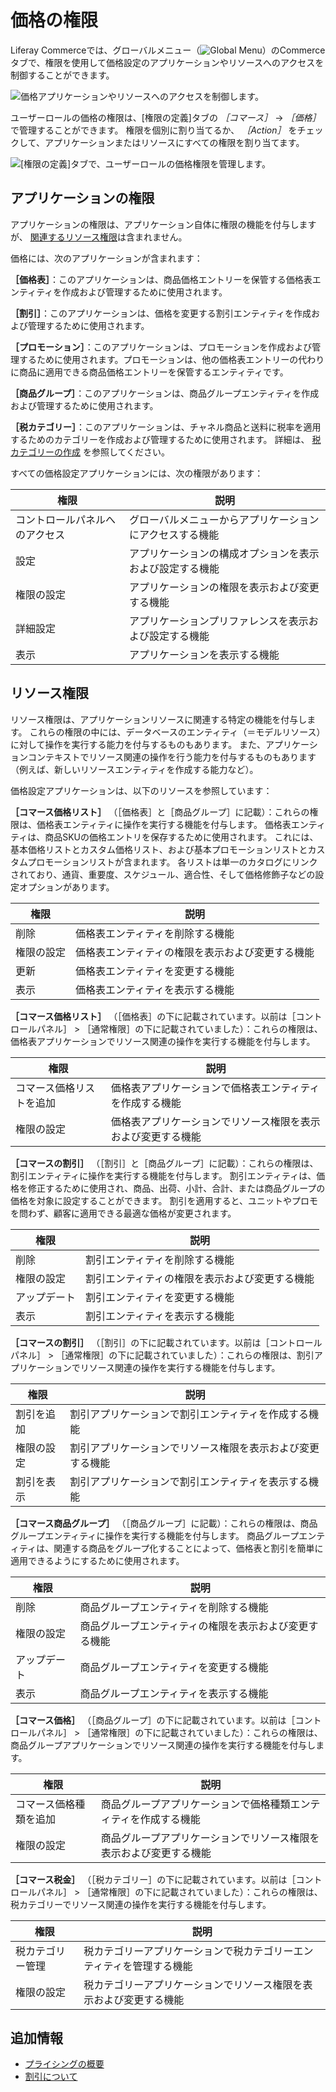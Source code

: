 # 価格の権限

Liferay Commerceでは、グローバルメニュー（![Global Menu](../../images/icon-applications-menu.png)）のCommerceタブで、権限を使用して価格設定のアプリケーションやリソースへのアクセスを制御することができます。

![価格アプリケーションやリソースへのアクセスを制御します。](./pricing-permissions/images/01.png)

ユーザーロールの価格の権限は、[権限の定義]タブの *［コマース］* &rarr; *［価格］* で管理することができます。 権限を個別に割り当てるか、 *［Action］* をチェックして、アプリケーションまたはリソースにすべての権限を割り当てます。

![[権限の定義]タブで、ユーザーロールの価格権限を管理します。](./pricing-permissions/images/02.png)

## アプリケーションの権限

アプリケーションの権限は、アプリケーション自体に権限の機能を付与しますが、 [関連するリソース権限](#resource-permissions)は含まれません。

価格には、次のアプリケーションが含まれます：

**［価格表］**：このアプリケーションは、商品価格エントリーを保管する価格表エンティティを作成および管理するために使用されます。

**［割引］**：このアプリケーションは、価格を変更する割引エンティティを作成および管理するために使用されます。

**［プロモーション］**：このアプリケーションは、プロモーションを作成および管理するために使用されます。プロモーションは、他の価格表エントリーの代わりに商品に適用できる商品価格エントリーを保管するエンティティです。

**［商品グループ］**：このアプリケーションは、商品グループエンティティを作成および管理するために使用されます。

**［税カテゴリー］**：このアプリケーションは、チャネル商品と送料に税率を適用するためのカテゴリーを作成および管理するために使用されます。 詳細は、 [税カテゴリーの作成](../../store-administration/configuring-taxes/creating-tax-categories.md) を参照してください。

すべての価格設定アプリケーションには、次の権限があります：

| 権限              | 説明                           |
| --------------- | ---------------------------- |
| コントロールパネルへのアクセス | グローバルメニューからアプリケーションにアクセスする機能 |
| 設定              | アプリケーションの構成オプションを表示および設定する機能 |
| 権限の設定           | アプリケーションの権限を表示および変更する機能      |
| 詳細設定            | アプリケーションプリファレンスを表示および設定する機能  |
| 表示              | アプリケーションを表示する機能              |

## リソース権限

リソース権限は、アプリケーションリソースに関連する特定の機能を付与します。 これらの権限の中には、データベースのエンティティ（＝モデルリソース）に対して操作を実行する能力を付与するものもあります。 また、アプリケーションコンテキストでリソース関連の操作を行う能力を付与するものもあります（例えば、新しいリソースエンティティを作成する能力など）。

価格設定アプリケーションは、以下のリソースを参照しています：

**［コマース価格リスト］** （［価格表］と［商品グループ］に記載）：これらの権限は、価格表エンティティに操作を実行する機能を付与します。 価格表エンティティは、商品SKUの価格エントリを保存するために使用されます。 これには、基本価格リストとカスタム価格リスト、および基本プロモーションリストとカスタムプロモーションリストが含まれます。 各リストは単一のカタログにリンクされており、通貨、重要度、スケジュール、適合性、そして価格修飾子などの設定オプションがあります。

| 権限    | 説明                       |
| ----- | ------------------------ |
| 削除    | 価格表エンティティを削除する機能         |
| 権限の設定 | 価格表エンティティの権限を表示および変更する機能 |
| 更新    | 価格表エンティティを変更する機能         |
| 表示    | 価格表エンティティを表示する機能         |

**［コマース価格リスト］** （［価格表］の下に記載されています。以前は［コントロールパネル］ > ［通常権限］の下に記載されていました）：これらの権限は、価格表アプリケーションでリソース関連の操作を実行する機能を付与します。

| 権限           | 説明                             |
| ------------ | ------------------------------ |
| コマース価格リストを追加 | 価格表アプリケーションで価格表エンティティを作成する機能   |
| 権限の設定        | 価格表アプリケーションでリソース権限を表示および変更する機能 |

**［コマースの割引］** （［割引］と［商品グループ］に記載）：これらの権限は、割引エンティティに操作を実行する機能を付与します。 割引エンティティは、価格を修正するために使用され、商品、出荷、小計、合計、または商品グループの価格を対象に設定することができます。 割引を適用すると、ユニットやプロモを問わず、顧客に適用できる最適な価格が変更されます。

| 権限     | 説明                      |
| ------ | ----------------------- |
| 削除     | 割引エンティティを削除する機能         |
| 権限の設定  | 割引エンティティの権限を表示および変更する機能 |
| アップデート | 割引エンティティを変更する機能         |
| 表示     | 割引エンティティを表示する機能         |

**［コマースの割引］** （［割引］の下に記載されています。以前は［コントロールパネル］ > ［通常権限］の下に記載されていました）：これらの権限は、割引アプリケーションでリソース関連の操作を実行する機能を付与します。

| 権限    | 説明                            |
| ----- | ----------------------------- |
| 割引を追加 | 割引アプリケーションで割引エンティティを作成する機能    |
| 権限の設定 | 割引アプリケーションでリソース権限を表示および変更する機能 |
| 割引を表示 | 割引アプリケーションで割引エンティティを表示する機能    |

**［コマース商品グループ］** （［商品グループ］に記載）：これらの権限は、商品グループエンティティに操作を実行する機能を付与します。 商品グループエンティティは、関連する商品をグループ化することによって、価格表と割引を簡単に適用できるようにするために使用されます。

| 権限     | 説明                          |
| ------ | --------------------------- |
| 削除     | 商品グループエンティティを削除する機能         |
| 権限の設定  | 商品グループエンティティの権限を表示および変更する機能 |
| アップデート | 商品グループエンティティを変更する機能         |
| 表示     | 商品グループエンティティを表示する機能         |

**［コマース価格］** （［商品グループ］の下に記載されています。以前は［コントロールパネル］ > ［通常権限］の下に記載されていました）：これらの権限は、商品グループアプリケーションでリソース関連の操作を実行する機能を付与します。

| 権限          | 説明                                |
| ----------- | --------------------------------- |
| コマース価格種類を追加 | 商品グループアプリケーションで価格種類エンティティを作成する機能  |
| 権限の設定       | 商品グループアプリケーションでリソース権限を表示および変更する機能 |

**［コマース税金］** （［税カテゴリー］の下に記載されています。以前は［コントロールパネル］ > ［通常権限］の下に記載されていました）：これらの権限は、税カテゴリーでリソース関連の操作を実行する機能を付与します。

| 権限       | 説明                                 |
| -------- | ---------------------------------- |
| 税カテゴリー管理 | 税カテゴリーアプリケーションで税カテゴリーエンティティを管理する機能 |
| 権限の設定    | 税カテゴリーアプリケーションでリソース権限を表示および変更する機能  |

## 追加情報

* [プライシングの概要](../../managing-a-catalog/managing-prices/introduction-to-pricing.md)
* [割引について](../../promoting-products/introduction-to-discounts.md)
